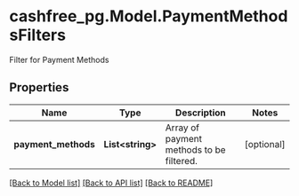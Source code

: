 # cashfree_pg.Model.PaymentMethodsFilters
Filter for Payment Methods

## Properties

Name | Type | Description | Notes
------------ | ------------- | ------------- | -------------
**payment_methods** | **List&lt;string&gt;** | Array of payment methods to be filtered. | [optional] 

[[Back to Model list]](../README.md#documentation-for-models) [[Back to API list]](../README.md#documentation-for-api-endpoints) [[Back to README]](../README.md)

